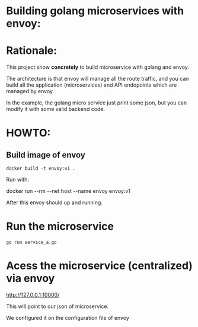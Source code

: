 # Building golang microservices with envoy:

# Rationale:

This project show **concretely** to build microservice with golang and envoy.

The architecture is that envoy will manage all the route traffic, and you can build all the application (microservices) and API endopoints which are managed by envoy.

In the example, the golang micro service just print some json, but you can modify it with some valid backend code.


# HOWTO:

## Build image of envoy

`docker build -t envoy:v1 .`

Run with:

docker run --rm --net host --name envoy  envoy:v1 

After this envoy should up and running.


# Run the microservice

` go run service_a.go `

# Acess the microservice (centralized) via envoy

http://127.0.0.1:10000/


This will point to our json of microservice.

We configured it on the configuration file of envoy
